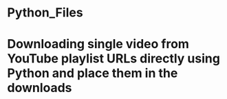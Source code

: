 # Python_Files
# Downloading single video from YouTube playlist  URLs directly using Python and place them in the downloads 